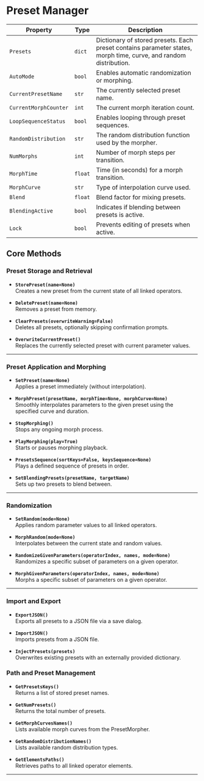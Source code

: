 # Preset Manager

| **Property**          | **Type** | **Description**                                                                 |
|------------------------|----------|---------------------------------------------------------------------------------|
| `Presets`              | `dict`   | Dictionary of stored presets. Each preset contains parameter states, morph time, curve, and random distribution. |
| `AutoMode`             | `bool`   | Enables automatic randomization or morphing.                                   |
| `CurrentPresetName`    | `str`    | The currently selected preset name.                                            |
| `CurrentMorphCounter`  | `int`    | The current morph iteration count.                                             |
| `LoopSequenceStatus`   | `bool`   | Enables looping through preset sequences.                                      |
| `RandomDistribution`   | `str`    | The random distribution function used by the morpher.                          |
| `NumMorphs`            | `int`    | Number of morph steps per transition.                                          |
| `MorphTime`            | `float`  | Time (in seconds) for a morph transition.                                      |
| `MorphCurve`           | `str`    | Type of interpolation curve used.                                              |
| `Blend`                | `float`  | Blend factor for mixing presets.                                               |
| `BlendingActive`       | `bool`   | Indicates if blending between presets is active.                               |
| `Lock`                 | `bool`   | Prevents editing of presets when active.                                       |


## Core Methods

### Preset Storage and Retrieval
- **`StorePreset(name=None)`**  
  Creates a new preset from the current state of all linked operators.

- **`DeletePreset(name=None)`**  
  Removes a preset from memory.

- **`ClearPresets(overwriteWarning=False)`**  
  Deletes all presets, optionally skipping confirmation prompts.

- **`OverwriteCurrentPreset()`**  
  Replaces the currently selected preset with current parameter values.

---

### Preset Application and Morphing
- **`SetPreset(name=None)`**  
  Applies a preset immediately (without interpolation).

- **`MorphPreset(presetName, morphTime=None, morphCurve=None)`**  
  Smoothly interpolates parameters to the given preset using the specified curve and duration.

- **`StopMorphing()`**  
  Stops any ongoing morph process.

- **`PlayMorphing(play=True)`**  
  Starts or pauses morphing playback.

- **`PresetsSequence(sortKeys=False, keysSequence=None)`**  
  Plays a defined sequence of presets in order.

- **`SetBlendingPresets(presetName, targetName)`**  
  Sets up two presets to blend between.

---

### Randomization
- **`SetRandom(mode=None)`**  
  Applies random parameter values to all linked operators.

- **`MorphRandom(mode=None)`**  
  Interpolates between the current state and random values.

- **`RandomizeGivenParameters(operatorIndex, names, mode=None)`**  
  Randomizes a specific subset of parameters on a given operator.

- **`MorphGivenParameters(operatorIndex, names, mode=None)`**  
  Morphs a specific subset of parameters on a given operator.

---

### Import and Export
- **`ExportJSON()`**  
  Exports all presets to a JSON file via a save dialog.

- **`ImportJSON()`**  
  Imports presets from a JSON file.

- **`InjectPresets(presets)`**  
  Overwrites existing presets with an externally provided dictionary.


### Path and Preset Management
- **`GetPresetsKeys()`**  
  Returns a list of stored preset names.

- **`GetNumPresets()`**  
  Returns the total number of presets.

- **`GetMorphCurvesNames()`**  
  Lists available morph curves from the PresetMorpher.

- **`GetRandomDistributionNames()`**  
  Lists available random distribution types.

- **`GetElementsPaths()`**  
  Retrieves paths to all linked operator elements.

---

